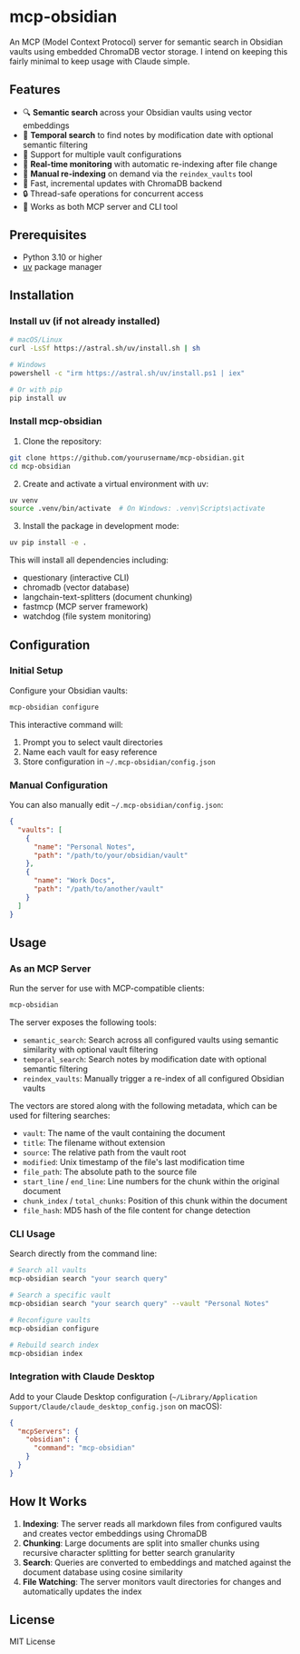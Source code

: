 # mcp-obsidian

An MCP (Model Context Protocol) server for semantic search in Obsidian vaults using 
embedded ChromaDB vector storage. I intend on keeping this fairly minimal to keep usage
with Claude simple.

## Features

- 🔍 **Semantic search** across your Obsidian vaults using vector embeddings
- 📅 **Temporal search** to find notes by modification date with optional semantic filtering
- 📁 Support for multiple vault configurations
- 🔄 **Real-time monitoring** with automatic re-indexing after file change
- 🔁 **Manual re-indexing** on demand via the `reindex_vaults` tool
- 🚀 Fast, incremental updates with ChromaDB backend
- 🔒 Thread-safe operations for concurrent access
- 🔧 Works as both MCP server and CLI tool

## Prerequisites

- Python 3.10 or higher
- [uv](https://github.com/astral-sh/uv) package manager

## Installation

### Install uv (if not already installed)

```bash
# macOS/Linux
curl -LsSf https://astral.sh/uv/install.sh | sh

# Windows
powershell -c "irm https://astral.sh/uv/install.ps1 | iex"

# Or with pip
pip install uv
```

### Install mcp-obsidian

1. Clone the repository:
```bash
git clone https://github.com/yourusername/mcp-obsidian.git
cd mcp-obsidian
```

2. Create and activate a virtual environment with uv:
```bash
uv venv
source .venv/bin/activate  # On Windows: .venv\Scripts\activate
```

3. Install the package in development mode:
```bash
uv pip install -e .
```

This will install all dependencies including:
- questionary (interactive CLI)
- chromadb (vector database)
- langchain-text-splitters (document chunking)
- fastmcp (MCP server framework)
- watchdog (file system monitoring)

## Configuration

### Initial Setup

Configure your Obsidian vaults:

```bash
mcp-obsidian configure
```

This interactive command will:
1. Prompt you to select vault directories
2. Name each vault for easy reference
3. Store configuration in `~/.mcp-obsidian/config.json`

### Manual Configuration

You can also manually edit `~/.mcp-obsidian/config.json`:

```json
{
  "vaults": [
    {
      "name": "Personal Notes",
      "path": "/path/to/your/obsidian/vault"
    },
    {
      "name": "Work Docs",
      "path": "/path/to/another/vault"
    }
  ]
}
```

## Usage

### As an MCP Server

Run the server for use with MCP-compatible clients:

```bash
mcp-obsidian
```

The server exposes the following tools:
- `semantic_search`: Search across all configured vaults using semantic similarity with optional vault filtering
- `temporal_search`: Search notes by modification date with optional semantic filtering
- `reindex_vaults`: Manually trigger a re-index of all configured Obsidian vaults

The vectors are stored along with the following metadata, which can be used for
filtering searches:

- `vault`: The name of the vault containing the document
- `title`: The filename without extension
- `source`: The relative path from the vault root
- `modified`: Unix timestamp of the file's last modification time
- `file_path`: The absolute path to the source file
- `start_line` / `end_line`: Line numbers for the chunk within the original document
- `chunk_index` / `total_chunks`: Position of this chunk within the document
- `file_hash`: MD5 hash of the file content for change detection


### CLI Usage

Search directly from the command line:

```bash
# Search all vaults
mcp-obsidian search "your search query"

# Search a specific vault
mcp-obsidian search "your search query" --vault "Personal Notes"

# Reconfigure vaults
mcp-obsidian configure

# Rebuild search index
mcp-obsidian index
```

### Integration with Claude Desktop

Add to your Claude Desktop configuration (`~/Library/Application Support/Claude/claude_desktop_config.json` on macOS):

```json
{
  "mcpServers": {
    "obsidian": {
      "command": "mcp-obsidian"
    }
  }
}
```

## How It Works

1. **Indexing**: The server reads all markdown files from configured vaults and creates vector embeddings using ChromaDB
2. **Chunking**: Large documents are split into smaller chunks using recursive character splitting for better search granularity
3. **Search**: Queries are converted to embeddings and matched against the document database using cosine similarity
4. **File Watching**: The server monitors vault directories for changes and automatically updates the index

## License

MIT License
